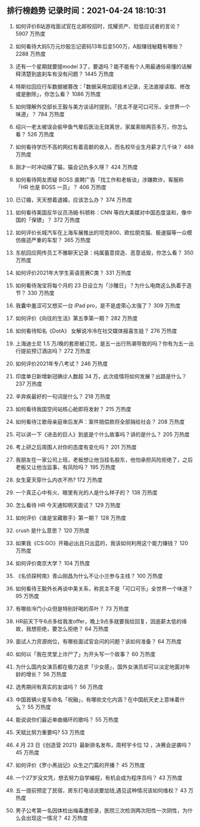 
## 排行榜趋势 记录时间：2021-04-24 18:10:31
  
  1. 如何评价B站游戏面试官在北邮校招时，炫耀资产、贬低应试者的言论？ 5907 万热度
    
  2. 如何看待大妈5万元炒股忘记密码13年后变500万，A股赚钱秘籍有哪些？ 2288 万热度
    
  3. 还有一个星期就要提model 3了，要退吗？能不能有个人用最通俗易懂的话解释清楚到底刹车有没有问题？ 1445 万热度
    
  4. 特斯拉回应行车数据被篡改：「数据采用加密技术记录，无法直接读取、修改或是删除」，你怎么看？ 1086 万热度
    
  5. 如何理解外交部长王毅与美方谈话时提到，「民主不是可口可乐，全世界一个味道」？ 784 万热度
    
  6. 绍兴一老太被误会偷甲鱼气晕后医治无效离世，家属索赔两百多万，你怎么看？ 526 万热度
    
  7. 如何看待学历不高的网红有着高额的收入，而名校毕业生月薪才几千块？ 488 万热度
    
  8. 刚才一时冲动揍了猫，猫会记仇多久呀？ 424 万热度
    
  9. 如何看待网友质疑 BOSS 直聘广告「找工作和老板谈」涉嫌欺诈，客服称「HR 也是 BOSS 一员」？ 406 万热度
    
  10. 已订婚，天天想着退婚，应该怎么办？ 374 万热度
    
  11. 如何看待美国反华议员汤姆·科顿称：CNN 等四大美媒对中国态度温和，像中国的「保镖」？ 372 万热度
    
  12. 如何评价长城汽车在上海车展推出的坦克800、欧拉朋克猫、极速猫等一众模仿痕迹严重的车型？ 365 万热度
    
  13. 东航回应网传员工不雅聊天记录：纯属蓄意捏造、恶意诋毁，你怎么看？ 350 万热度
    
  14. 如何评价2021年大学生英语竞赛C类？ 331 万热度
    
  15. 如何看待淘宝将每个月的 23 日设立为「沙雕日」？为什么电商这么执着于造节？ 330 万热度
    
  16. 我囊中羞涩可又想买一台 iPad pro，是不是虚荣心太强了？ 309 万热度
    
  17. 如何评价《向往的生活》第五季第一期？ 282 万热度
    
  18. 如何看待知名《DotA》 女解说冷冷在社交媒体报喜生娃？ 276 万热度
    
  19. 上海迪士尼 1.5 万/晚的套房被订完，是五一出行热潮导致的吗？你有为五一出行提前预订酒店吗？ 272 万热度
    
  20. 如何评价2021年专八考试？ 246 万热度
    
  21. 印度单日新增新冠确诊人数超 34 万，此次疫情将如何发展？出路是什么？ 237 万热度
    
  22. 辛弃疾最好的一句词是什么？ 218 万热度
    
  23. 如何看待我国空间站核心舱即将发射？ 215 万热度
    
  24. 如何看待江歌母亲庭审后发声：案件赔偿款将全部捐给社会？ 208 万热度
    
  25. 可以讲一下《进击的巨人》到底是个什么故事吗？讲的是什么？ 205 万热度
    
  26. 考上研之后周围人对你的态度有变化吗？ 201 万热度
    
  27. 我朋友在一家公司上班，老板想让他当挂名股东，他怕承担风险拒绝了，之后老板又让他当监事，有风险吗？ 195 万热度
    
  28. 女生夏天穿什么内衣不热? 172 万热度
    
  29. 一个真正心中有火、眼里有光的人是什么样子的？ 138 万热度
    
  30. 怎么看待 HR 今天通知明天面试？ 129 万热度
    
  31. 如何评价《谁是宝藏歌手》第一期？ 128 万热度
    
  32. crush 是什么意思？ 120 万热度
    
  33. 如果我《CS:GO》开箱必出且只出蓝的，我该如何利用这个能力赚钱？ 120 万热度
    
  34. 如何评价南京大学？ 104 万热度
    
  35. 《名侦探柯南》青山刚昌为什么不让小兰参与主线？ 100 万热度
    
  36. 如何看待王毅外长再谈中美关系，称民主不是「可口可乐」全世界一个味道？ 95 万热度
    
  37. 有哪些冷门小众但是特别好喝的茶叶？ 73 万热度
    
  38. HR前天下午6点多给我发offer，晚上9点多就要我给回复，因底薪太低的缘故，我想拒绝，要怎么拒绝？ 64 万热度
    
  39. 面试人力资源岗位，有哪些面试官会问的问题？该如何准备？ 64 万热度
    
  40. 如何以「我在灵堂上诈尸了」为开头写一个故事？ 60 万热度
    
  41. 为什么国内女演员都在极力追求「少女感」，国外女演员却可以淡定地面对年龄的增长？ 56 万热度
    
  42. 选秀期间有真实的友谊吗？ 56 万热度
    
  43. 中国首辆火星车命名「祝融」，有哪些文化内涵？在中国航天史上意味着什么？ 55 万热度
    
  44. 能说说你们最近单曲循环的歌吗？ 55 万热度
    
  45. 天赋比努力重要吗? 53 万热度
    
  46. 4 月 23 日《创造营 2021》最新排名发布，周柯宇卡位 12 ，决赛会逆袭吗？ 45 万热度
    
  47. 如何评价《罗小黑战记》众生之门篇的开播？ 45 万热度
    
  48. 一个27岁没文凭，想去努力自学编程，有机会成为程序员吗？ 43 万热度
    
  49. 五一提前预定了民宿，房东打电话说要加钱,遇见这种情况该如何维权？ 43 万热度
    
  50. 男子公考第一名因体检出梅毒遭拒录，医院三次检测两次阳性一次阴性，为什么会出现这一情况？ 42 万热度
    